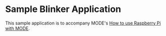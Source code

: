 # Sample Blinker Application

This sample application is to accompany MODE's [How to use Raspberry Pi with MODE](https://dev.tinkermode.com/platform/how-to/raspberry-pi).
